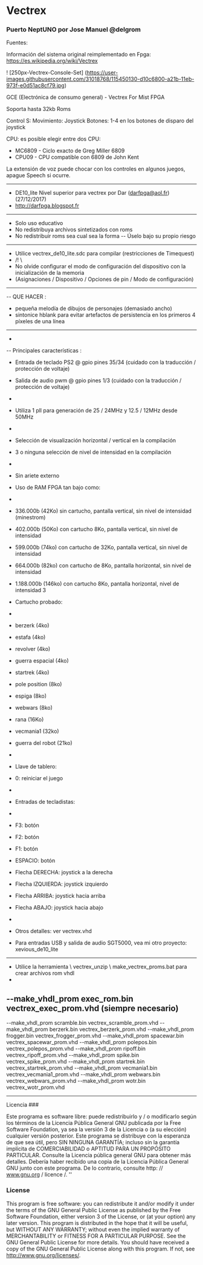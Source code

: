 # Vectrex
### Puerto NeptUNO por Jose Manuel @delgrom
Fuentes:

Información del sistema original reimplementado en Fpga: https://es.wikipedia.org/wiki/Vectrex

! [250px-Vectrex-Console-Set] (https://user-images.githubusercontent.com/31018768/115450130-d10c6800-a21b-11eb-973f-e0d51ac8cf79.jpg)



GCE (Electrónica de consumo general) - Vectrex For Mist FPGA

Soporta hasta 32kb Roms

Control S:
 Movimiento: Joystick
 Botones: 1-4 en los botones de disparo del joystick

CPU: es posible elegir entre dos CPU:
  - MC6809 - Ciclo exacto de Greg Miller 6809
  - CPU09 - CPU compatible con 6809 de John Kent

La extensión de voz puede chocar con los controles en algunos juegos,
apague Speech si ocurre.







-------------------------------------------------- -------------------------------
- DE10_lite Nivel superior para vectrex por Dar (darfpga@aol.fr) (27/12/2017)
- http://darfpga.blogspot.fr
-------------------------------------------------- -------------------------------
- Solo uso educativo
- No redistribuya archivos sintetizados con roms
- No redistribuir roms sea cual sea la forma
-- Úselo bajo su propio riesgo
-------------------------------------------------- -------------------------------
- Utilice vectrex_de10_lite.sdc para compilar (restricciones de Timequest)
- /! \
- No olvide configurar el modo de configuración del dispositivo con la inicialización de la memoria
- (Asignaciones / Dispositivo / Opciones de pin / Modo de configuración)
-------------------------------------------------- -------------------------------
-- QUE HACER :
- pequeña melodía de dibujos de personajes (demasiado ancho)
- sintonice hblank para evitar artefactos de persistencia en los primeros 4 píxeles de una línea
-------------------------------------------------- -------------------------------
-
-- Principales características :
- Entrada de teclado PS2 @ gpio pines 35/34 (cuidado con la traducción / protección de voltaje)
- Salida de audio pwm @ gpio pines 1/3 (cuidado con la traducción / protección de voltaje)
-
- Utiliza 1 pll para generación de 25 / 24MHz y 12.5 / 12MHz desde 50MHz
-
- Selección de visualización horizontal / vertical en la compilación
- 3 o ninguna selección de nivel de intensidad en la compilación
-
- Sin ariete externo
- Uso de RAM FPGA tan bajo como:
-
- 336.000b (42Ko) sin cartucho, pantalla vertical, sin nivel de intensidad (minestrom)
- 402.000b (50Ko) con cartucho 8Ko, pantalla vertical, sin nivel de intensidad
- 599.000b (74ko) con cartucho de 32Ko, pantalla vertical, sin nivel de intensidad
- 664.000b (82ko) con cartucho de 8Ko, pantalla horizontal, sin nivel de intensidad
- 1.188.000b (146ko) con cartucho 8Ko, pantalla horizontal, nivel de intensidad 3

- Cartucho probado:
-
- berzerk (4ko)
- estafa (4ko)
- revolver (4ko)
- guerra espacial (4ko)
- startrek (4ko)
- pole position (8ko)
- espiga (8ko)
- webwars (8ko)
- rana (16Ko)
- vecmania1 (32ko)
- guerra del robot (21ko)
-
- Llave de tablero:
- 0: reiniciar el juego
-
- Entradas de tecladistas:
-
- F3: botón
- F2: botón
- F1: botón
- ESPACIO: botón
- Flecha DERECHA: joystick a la derecha
- Flecha IZQUIERDA: joystick izquierdo
- Flecha ARRIBA: joystick hacia arriba
- Flecha ABAJO: joystick hacia abajo
-
- Otros detalles: ver vectrex.vhd
- Para entradas USB y salida de audio SGT5000, vea mi otro proyecto: xevious_de10_lite
-------------------------------------------------- -------------------------------
- Utilice la herramienta \ vectrex_unzip \ make_vectrex_proms.bat para crear archivos rom vhdl
-
--make_vhdl_prom exec_rom.bin vectrex_exec_prom.vhd (siempre necesario)
-
--make_vhdl_prom scramble.bin vectrex_scramble_prom.vhd
--make_vhdl_prom berzerk.bin vectrex_berzerk_prom.vhd
--make_vhdl_prom frogger.bin vectrex_frogger_prom.vhd
--make_vhdl_prom spacewar.bin vectrex_spacewar_prom.vhd
--make_vhdl_prom polepos.bin vectrex_polepos_prom.vhd
--make_vhdl_prom ripoff.bin vectrex_ripoff_prom.vhd
--make_vhdl_prom spike.bin vectrex_spike_prom.vhd
--make_vhdl_prom startrek.bin vectrex_startrek_prom.vhd
--make_vhdl_prom vecmania1.bin vectrex_vecmania1_prom.vhd
--make_vhdl_prom webwars.bin vectrex_webwars_prom.vhd
--make_vhdl_prom wotr.bin vectrex_wotr_prom.vhd
-------------------------------------------------- -------------------------------
Licencia ###


Este programa es software libre: puede redistribuirlo y / o modificarlo según los términos de la Licencia Pública General GNU publicada por la Free Software Foundation, ya sea la versión 3 de la Licencia o (a su elección) cualquier versión posterior.
Este programa se distribuye con la esperanza de que sea útil, pero SIN NINGUNA GARANTÍA; incluso sin la garantía implícita de COMERCIABILIDAD o APTITUD PARA UN PROPÓSITO PARTICULAR. Consulte la Licencia pública general GNU para obtener más detalles.
Debería haber recibido una copia de la Licencia Pública General GNU junto con este programa. De lo contrario, consulte http: // www.gnu.org / licence /. ''

### License


This program is free software: you can redistribute it and/or modify it under the terms of the GNU General Public License as published by the Free Software Foundation, either version 3 of the License, or (at your option) any later version.
This program is distributed in the hope that it will be useful, but WITHOUT ANY WARRANTY; without even the implied warranty of MERCHANTABILITY or FITNESS FOR A PARTICULAR PURPOSE. See the GNU General Public License for more details.
You should have received a copy of the GNU General Public License along with this program. If not, see http://www.gnu.org/licenses/.
